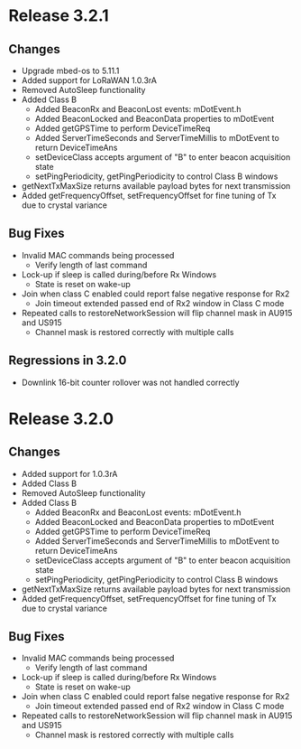 # Release 3.2.1

## Changes
* Upgrade mbed-os to 5.11.1
* Added support for LoRaWAN 1.0.3rA
* Removed AutoSleep functionality
* Added Class B
  * Added BeaconRx and BeaconLost events: mDotEvent.h
  * Added BeaconLocked and BeaconData properties to mDotEvent
  * Added getGPSTime to perform DeviceTimeReq
  * Added ServerTimeSeconds and ServerTimeMillis to mDotEvent to return DeviceTimeAns
  * setDeviceClass accepts argument of "B" to enter beacon acquisition state
  * setPingPeriodicity, getPingPeriodicity to control Class B windows
* getNextTxMaxSize returns available payload bytes for next transmission
* Added getFrequencyOffset, setFrequencyOffset for fine tuning of Tx due to crystal variance

## Bug Fixes
* Invalid MAC commands being processed
  * Verify length of last command
* Lock-up if sleep is called during/before Rx Windows
  * State is reset on wake-up
* Join when class C enabled could report false negative response for Rx2
  * Join timeout extended passed end of Rx2 window in Class C mode
* Repeated calls to restoreNetworkSession will flip channel mask in AU915 and US915
  * Channel mask is restored correctly with multiple calls

## Regressions in 3.2.0
* Downlink 16-bit counter rollover was not handled correctly


# Release 3.2.0

## Changes

* Added support for 1.0.3rA
* Added Class B
* Removed AutoSleep functionality
* Added Class B
  * Added BeaconRx and BeaconLost events: mDotEvent.h
  * Added BeaconLocked and BeaconData properties to mDotEvent
  * Added getGPSTime to perform DeviceTimeReq
  * Added ServerTimeSeconds and ServerTimeMillis to mDotEvent to return DeviceTimeAns
  * setDeviceClass accepts argument of "B" to enter beacon acquisition state
  * setPingPeriodicity, getPingPeriodicity to control Class B windows
* getNextTxMaxSize returns available payload bytes for next transmission
* Added getFrequencyOffset, setFrequencyOffset for fine tuning of Tx due to crystal variance


## Bug Fixes
* Invalid MAC commands being processed
  * Verify length of last command
* Lock-up if sleep is called during/before Rx Windows
  * State is reset on wake-up
* Join when class C enabled could report false negative response for Rx2
  * Join timeout extended passed end of Rx2 window in Class C mode
* Repeated calls to restoreNetworkSession will flip channel mask in AU915 and US915
  * Channel mask is restored correctly with multiple calls
